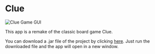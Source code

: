 ﻿# Clue
![Clue Game GUI](http://camgraff.github.io/img/clue.JPG)

This app is a remake of the classic board game Clue.

You can download a .jar file of the project by clicking [here](https://github.com/camgraff/Clue/releases/download/v1.0/ClueGame.jar). Just run the downloaded file and the app will open in a new window.  
